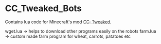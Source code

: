 # CC_Tweaked_Bots

Contains lua code for Minecraft's mod [CC: Tweaked](https://tweaked.cc/).

wget.lua -> helps to download other programs easily on the robots
farm.lua -> custom made farm program for wheat, carrots, patatoes etc
